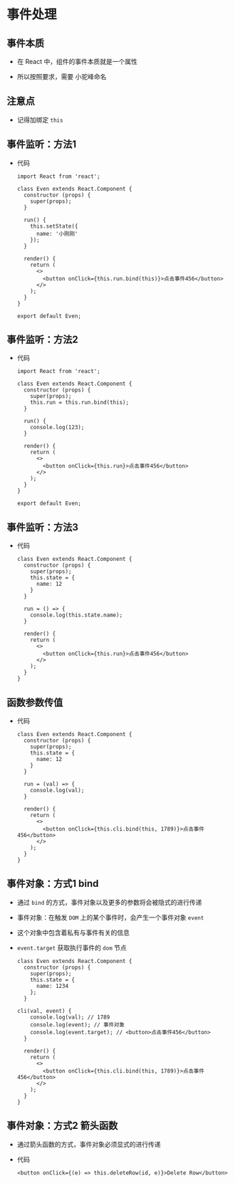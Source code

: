 # 事件处理

## 事件本质

- 在 React 中，组件的事件本质就是一个属性

- 所以按照要求，需要 小驼峰命名

## 注意点

- 记得加绑定 `this`

## 事件监听：方法1

- 代码

    ```react&#x20;jsx
    import React from 'react';

    class Even extends React.Component {
      constructor (props) {
        super(props);
      }

      run() {
        this.setState({
          name: '小刚刚'
        });
      }

      render() {
        return (
          <>
            <button onClick={this.run.bind(this)}>点击事件456</button>
          </>
        );
      }
    }

    export default Even;
    ```

## 事件监听：方法2

- 代码

    ```react&#x20;jsx
    import React from 'react';

    class Even extends React.Component {
      constructor (props) {
        super(props);
        this.run = this.run.bind(this);
      }

      run() {
        console.log(123);
      }

      render() {
        return (
          <>
            <button onClick={this.run}>点击事件456</button>
          </>
        );
      }
    }

    export default Even;
    ```

## 事件监听：方法3

- 代码

    ```react&#x20;jsx
    class Even extends React.Component {
      constructor (props) {
        super(props);
        this.state = {
          name: 12
        }
      }

      run = () => {
        console.log(this.state.name);
      }

      render() {
        return (
          <>
            <button onClick={this.run}>点击事件456</button>
          </>
        );
      }
    }
    ```

## 函数参数传值

- 代码

    ```react&#x20;jsx
    class Even extends React.Component {
      constructor (props) {
        super(props);
        this.state = {
          name: 12
        }
      }

      run = (val) => {
        console.log(val);
      }

      render() {
        return (
          <>
            <button onClick={this.cli.bind(this, 1789)}>点击事件456</button>
          </>
        );
      }
    }
    ```

## 事件对象：方式1 bind

- 通过 `bind` 的方式，事件对象以及更多的参数将会被隐式的进行传递

- 事件对象：在触发 `DOM` 上的某个事件时，会产生一个事件对象 `event`

- 这个对象中包含着私有与事件有关的信息

- `event.target` 获取执行事件的 `dom` 节点

    ```react&#x20;jsx
    class Even extends React.Component {
      constructor (props) {
        super(props);
        this.state = {
          name: 1234
        };
      }

    cli(val, event) {
        console.log(val); // 1789
        console.log(event); // 事件对象
        console.log(event.target); // <button>点击事件456</button>
      }

      render() {
        return (
          <>
            <button onClick={this.cli.bind(this, 1789)}>点击事件456</button>
          </>
        );
      }
    }
    ```

## 事件对象：方式2 箭头函数

- 通过箭头函数的方式，事件对象必须显式的进行传递

- 代码

    ```react&#x20;jsx
    <button onClick={(e) => this.deleteRow(id, e)}>Delete Row</button>
    ```
